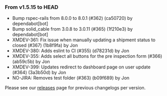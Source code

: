 ### From v1.5.15 to HEAD

- Bump rspec-rails from 8.0.0 to 8.0.1 (#362) (ca50720) by dependabot[bot]
- Bump solid_cable from 3.0.8 to 3.0.11 (#365) (1f210e3) by dependabot[bot]
- XMDEV-361: Fix issue when manually updating a shipment status to closed (#367) (1b8f9fa) by Jon
- XMDEV-380: Adds eslint to CI (#355) (d78231d) by Jon
- XMDEV-355: Adds select all buttons for the pre inspection form (#366) (ab59c5b) by Jon
- XMDEV-399: Updates redirect to dashboard page on user update (#364) (3a3b50d) by Jon
- NO-JIRA: Removes test folder (#363) (b09f689) by Jon

Please see our [releases](https://github.com/devxiongmao/truckin-along/releases/) page for previous changelogs per version.

